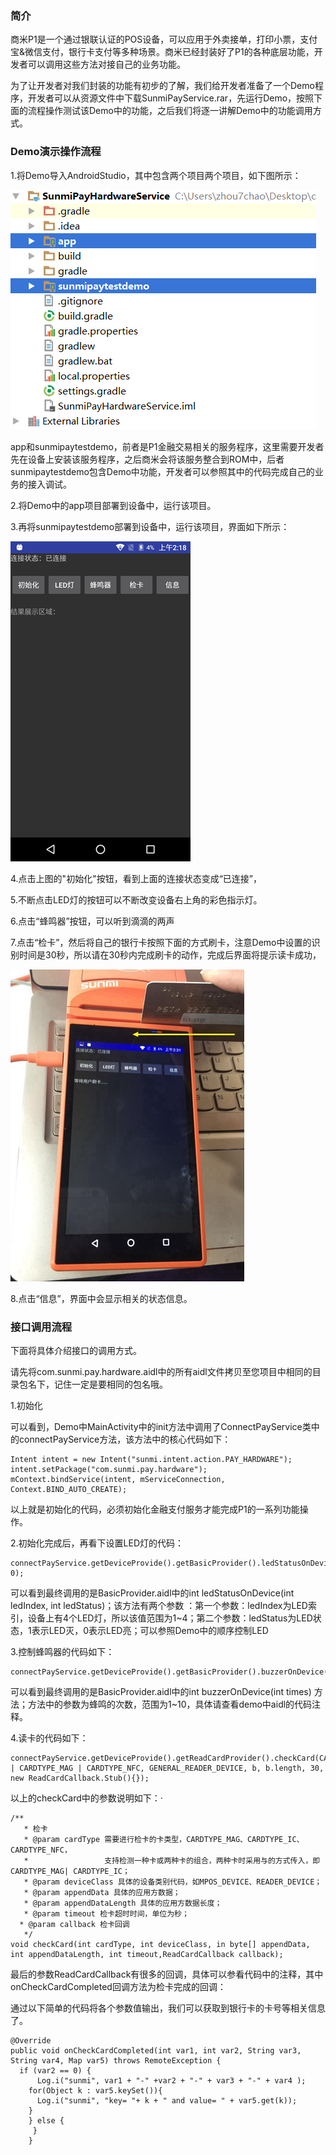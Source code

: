 ### 简介

商米P1是一个通过银联认证的POS设备，可以应用于外卖接单，打印小票，支付宝&微信支付，银行卡支付等多种场景。商米已经封装好了P1的各种底层功能，开发者可以调用这些方法对接自己的业务功能。

为了让开发者对我们封装的功能有初步的了解，我们给开发者准备了一个Demo程序，开发者可以从资源文件中下载SunmiPayService.rar，先运行Demo，按照下面的流程操作测试该Demo中的功能，之后我们将逐一讲解Demo中的功能调用方式。

### Demo演示操作流程

1.将Demo导入AndroidStudio，其中包含两个项目两个项目，如下图所示：

![Alt SUNMI](https://github.com/sunmideveloper/P1-method-description/blob/master/imgs/1.png) 

app和sunmipaytestdemo，前者是P1金融交易相关的服务程序，这里需要开发者先在设备上安装该服务程序，之后商米会将该服务整合到ROM中，后者sunmipaytestdemo包含Demo中功能，开发者可以参照其中的代码完成自己的业务的接入调试。

2.将Demo中的app项目部署到设备中，运行该项目。

3.再将sunmipaytestdemo部署到设备中，运行该项目，界面如下所示：

![Alt SUNMI](https://github.com/sunmideveloper/P1-method-description/blob/master/imgs/2.png) 

4.点击上图的"初始化"按钮，看到上面的连接状态变成“已连接”，

5.不断点击LED灯的按钮可以不断改变设备右上角的彩色指示灯。

6.点击“蜂鸣器”按钮，可以听到滴滴的两声

7.点击“检卡”，然后将自己的银行卡按照下面的方式刷卡，注意Demo中设置的识别时间是30秒，所以请在30秒内完成刷卡的动作，完成后界面将提示读卡成功，

![Alt SUNMI](https://github.com/sunmideveloper/P1-method-description/blob/master/imgs/3.jpg) 

8.点击“信息”，界面中会显示相关的状态信息。

### 接口调用流程

下面将具体介绍接口的调用方式。

请先将com.sunmi.pay.hardware.aidl中的所有aidl文件拷贝至您项目中相同的目录包名下，记住一定是要相同的包名哦。

1.初始化

可以看到，Demo中MainActivity中的init方法中调用了ConnectPayService类中的connectPayService方法，该方法中的核心代码如下：

```
Intent intent = new Intent("sunmi.intent.action.PAY_HARDWARE");
intent.setPackage("com.sunmi.pay.hardware");
mContext.bindService(intent, mServiceConnection, Context.BIND_AUTO_CREATE);
```

以上就是初始化的代码，必须初始化金融支付服务才能完成P1的一系列功能操作。

2.初始化完成后，再看下设置LED灯的代码：

```
connectPayService.getDeviceProvide().getBasicProvider().ledStatusOnDevice(1, 0);
```

可以看到最终调用的是BasicProvider.aidl中的int ledStatusOnDevice(int ledIndex, int ledStatus)；该方法有两个参数 ：第一个参数：ledIndex为LED索引，设备上有4个LED灯，所以该值范围为1~4；第二个参数：ledStatus为LED状态，1表示LED灭，0表示LED亮；可以参照Demo中的顺序控制LED

3.控制蜂鸣器的代码如下：

```
connectPayService.getDeviceProvide().getBasicProvider().buzzerOnDevice(2);
```

可以看到最终调用的是BasicProvider.aidl中的int buzzerOnDevice(int times) 方法；方法中的参数为蜂鸣的次数，范围为1~10，具体请查看demo中aidl的代码注释。

4.读卡的代码如下：

```
connectPayService.getDeviceProvide().getReadCardProvider().checkCard(CARDTYPE_IC | CARDTYPE_MAG | CARDTYPE_NFC, GENERAL_READER_DEVICE, b, b.length, 30, new ReadCardCallback.Stub(){});
```

以上的checkCard中的参数说明如下：·

```
/**
   * 检卡
   * @param cardType 需要进行检卡的卡类型，CARDTYPE_MAG、CARDTYPE_IC、CARDTYPE_NFC，
   *                 支持检测一种卡或两种卡的组合，两种卡时采用与的方式传入，即CARDTYPE_MAG| CARDTYPE_IC；
   * @param deviceClass 具体的设备类别代码，如MPOS_DEVICE、READER_DEVICE；
   * @param appendData 具体的应用方数据；
   * @param appendDataLength 具体的应用方数据长度；
   * @param timeout 检卡超时时间，单位为秒；
  * @param callback 检卡回调
   */
void checkCard(int cardType, int deviceClass, in byte[] appendData, int appendDataLength, int timeout,ReadCardCallback callback);
```

最后的参数ReadCardCallback有很多的回调，具体可以参看代码中的注释，其中onCheckCardCompleted回调方法为检卡完成的回调：

通过以下简单的代码将各个参数值输出，我们可以获取到银行卡的卡号等相关信息了。

```
@Override
public void onCheckCardCompleted(int var1, int var2, String var3, String var4, Map var5) throws RemoteException {
  if (var2 == 0) {
      Log.i("sunmi", var1 + "-" +var2 + "-" + var3 + "-" + var4 );
    for(Object k : var5.keySet()){
      Log.i("sunmi", "key= "+ k + " and value= " + var5.get(k));
    }
    } else {
     }
    }
```
